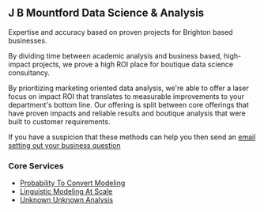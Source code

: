 ## J B Mountford Data Science & Analysis

Expertise and accuracy based on proven projects for Brighton based businesses. 

By dividing time between academic analysis and business based, high-impact projects, we prove a high ROI place for boutique data science consultancy. 

By prioritizing marketing oriented data analysis, we're able to offer a laser focus on impact ROI that translates to measurable improvements to your department's bottom line. Our offering is split between core offerings that have proven impacts and reliable results and boutique analysis that were built to customer requirements. 

If you have a suspicion that these methods can help you then send an [email setting out your business question](mailto:joedatascience@gmail.com) 

### Core Services

* [Probability To Convert Modeling](/conversion_prediction)
* [Linguistic Modeling At Scale](/linguistic_modeling)
* [Unknown Unknown Analysis](/unknown_unknown_analysis)



